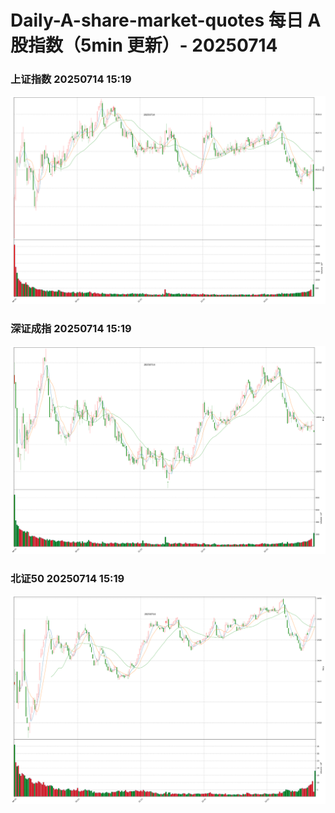 
# Daily-A-share-market-quotes 每日 A 股指数（5min 更新）- 20250714

### 上证指数 20250714 15:19
![](./fig/2025/7/20250714-sh000001.png)

### 深证成指 20250714 15:19
![](./fig/2025/7/20250714-sz399001.png)

### 北证50 20250714 15:19
![](./fig/2025/7/20250714-bj899050.png)
